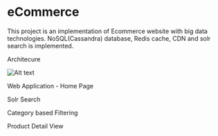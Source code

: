 # eCommerce
This project is an implementation of Ecommerce website with big data technologies. NoSQL(Cassandra) database, Redis cache, CDN and solr search is implemented.

Architecure

![Alt text](/eCommerce/images/Picture1.png?raw=true "Picture1")

Web Application - Home Page

Solr Search

Category based Filtering

Product Detail View
